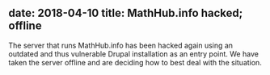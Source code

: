 date: 2018-04-10
title: MathHub.info hacked; offline
---
The server that runs MathHub.info has been hacked again using an outdated and thus vulnerable Drupal installation as an entry point. We have taken the server offline and are deciding how to best deal with the situation.  
